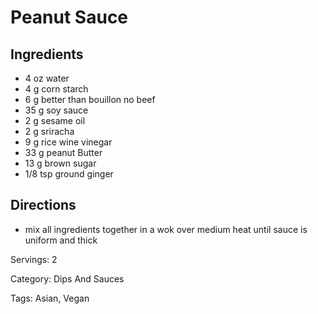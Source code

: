 # Peanut Sauce

## Ingredients
- 4 oz water
- 4 g corn starch
- 6 g better than bouillon no beef
- 35 g soy sauce
- 2 g sesame oil
- 2 g sriracha
- 9 g rice wine vinegar
- 33 g peanut Butter
- 13 g brown sugar
- 1/8 tsp ground ginger

## Directions
- mix all ingredients together in a wok over medium heat until sauce is uniform and thick

Servings: 2

Category: Dips And Sauces

Tags: Asian, Vegan
